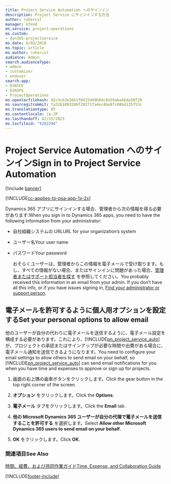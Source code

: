 ```yaml
---
title: Project Service Automation へのサインイン
description: Project Service にサインインする方法
author: ruhercul
manager: kfend
ms.service: project-operations
ms.custom:
- dyn365-projectservice
ms.date: 8/03/2018
ms.topic: article
ms.author: ruhercul
audience: Admin
search.audienceType:
- admin
- customizer
- enduser
search.app:
- D365CE
- D365PS
- ProjectOperations
ms.openlocfilehash: 92c4cb3e1661f0415d49b84c9a59aba4bda38f20
ms.sourcegitcommit: fa32b1893286f20271fa4ec4be8fc68bd135f53c
ms.translationtype: HT
ms.contentlocale: ja-JP
ms.lasthandoff: 02/15/2021
ms.locfileid: "5282294"
---
```

# <a name="sign-in-to-project-service-automation"></a><span data-ttu-id="1174e-103">Project Service Automation へのサインイン</span><span class="sxs-lookup"><span data-stu-id="1174e-103">Sign in to Project Service Automation</span></span>

[!include [banner](../includes/psa-now-project-operations.md)]

[!INCLUDE[cc-applies-to-psa-app-1x-2x](../includes/cc-applies-to-psa-app-1x-2x.md)]

<span data-ttu-id="1174e-104">Dynamics 365 アプリにサインインする場合、管理者から次の情報を得る必要があります:</span><span class="sxs-lookup"><span data-stu-id="1174e-104">When you sign in to Dynamics 365 apps, you need to have the following information from your administrator:</span></span>  
  
- <span data-ttu-id="1174e-105">自社組織システムの URL</span><span class="sxs-lookup"><span data-stu-id="1174e-105">URL for your organization’s system</span></span>  
  
- <span data-ttu-id="1174e-106">ユーザー名</span><span class="sxs-lookup"><span data-stu-id="1174e-106">Your user name</span></span>  
  
- <span data-ttu-id="1174e-107">パスワード</span><span class="sxs-lookup"><span data-stu-id="1174e-107">Your password</span></span>  
  
  <span data-ttu-id="1174e-108">おそらくユーザーは、管理者からこの情報を電子メールで受け取ります。もし、すべての情報がない場合、またはサインインに問題があった場合、[管理者またはサポート担当者を探す](https://docs.microsoft.com/dynamics365/customerengagement/on-premises/basics/find-administrator-support) を参照してください。</span><span class="sxs-lookup"><span data-stu-id="1174e-108">You probably received this information in an email from your admin. If you don’t have all this info, or if you have issues signing in, [Find your administrator or support person](https://docs.microsoft.com/dynamics365/customerengagement/on-premises/basics/find-administrator-support).</span></span>  
  
## <a name="set-your-personal-options-to-allow-email"></a><span data-ttu-id="1174e-109">電子メールを許可するように個人用オプションを設定する</span><span class="sxs-lookup"><span data-stu-id="1174e-109">Set your personal options to allow email</span></span>  
 <span data-ttu-id="1174e-110">他のユーザーが自分の代わりに電子メールを送信するように、電子メール設定を構成する必要があります。これにより、[!INCLUDE[pn_project_service_auto](../includes/pn-project-service-auto.md)] が、プロジェクトの承認またはサインアップが必要な時間や出費がある場合に、電子メール通知を送信できるようになります。</span><span class="sxs-lookup"><span data-stu-id="1174e-110">You need to configure your email settings to allow others to send email on your behalf, so [!INCLUDE[pn_project_service_auto](../includes/pn-project-service-auto.md)] can send email notifications for you when you have time and expenses to approve or sign up for projects.</span></span>  
  
1.  <span data-ttu-id="1174e-111">画面の右上隅の歯車ボタンをクリックします。</span><span class="sxs-lookup"><span data-stu-id="1174e-111">Click the gear button in the top right corner of the screen.</span></span>  
  
2.  <span data-ttu-id="1174e-112">**オプション** をクリックします。</span><span class="sxs-lookup"><span data-stu-id="1174e-112">Click the **Options**.</span></span>  
  
3.  <span data-ttu-id="1174e-113">**電子メール** タブをクリックします。</span><span class="sxs-lookup"><span data-stu-id="1174e-113">Click the **Email** tab.</span></span>  
  
4.  <span data-ttu-id="1174e-114">**他の Microsoft Dynamics 365 ユーザーが自分の代理で電子メールを送信することを許可する** を選択します。</span><span class="sxs-lookup"><span data-stu-id="1174e-114">Select **Allow other Microsoft Dynamics 365 users to send email on your behalf**.</span></span>  
  
5.  <span data-ttu-id="1174e-115">**OK** をクリックします。</span><span class="sxs-lookup"><span data-stu-id="1174e-115">Click **OK**.</span></span>  
  
### <a name="see-also"></a><span data-ttu-id="1174e-116">関連項目</span><span class="sxs-lookup"><span data-stu-id="1174e-116">See Also</span></span>  
 [<span data-ttu-id="1174e-117">時間、経費、および共同作業ガイド</span><span class="sxs-lookup"><span data-stu-id="1174e-117">Time, Expense, and Collaboration Guide</span></span>](../psa/time-expense-collaboration-guide.md)


[!INCLUDE[footer-include](../includes/footer-banner.md)]